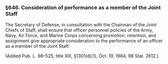 ### §646. Consideration of performance as a member of the Joint Staff ###

The Secretary of Defense, in consultation with the Chairman of the Joint Chiefs of Staff, shall ensure that officer personnel policies of the Army, Navy, Air Force, and Marine Corps concerning promotion, retention, and assignment give appropriate consideration to the performance of an officer as a member of the Joint Staff.

(Added Pub. L. 98–525, title XIII, §1301(d)(1), Oct. 19, 1984, 98 Stat. 2612.)